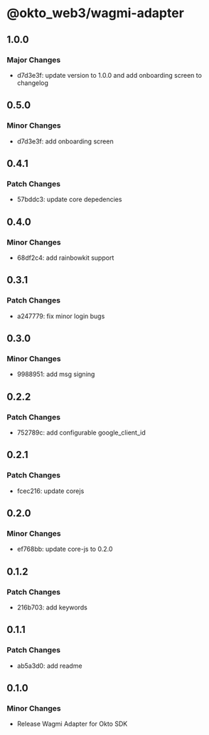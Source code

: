 # @okto_web3/wagmi-adapter

## 1.0.0

### Major Changes

- d7d3e3f: update version to 1.0.0 and add onboarding screen to changelog

## 0.5.0

### Minor Changes

- d7d3e3f: add onboarding screen

## 0.4.1

### Patch Changes

- 57bddc3: update core depedencies

## 0.4.0

### Minor Changes

- 68df2c4: add rainbowkit support

## 0.3.1

### Patch Changes

- a247779: fix minor login bugs

## 0.3.0

### Minor Changes

- 9988951: add msg signing

## 0.2.2

### Patch Changes

- 752789c: add configurable google_client_id

## 0.2.1

### Patch Changes

- fcec216: update corejs

## 0.2.0

### Minor Changes

- ef768bb: update core-js to 0.2.0

## 0.1.2

### Patch Changes

- 216b703: add keywords

## 0.1.1

### Patch Changes

- ab5a3d0: add readme

## 0.1.0

### Minor Changes

- Release Wagmi Adapter for Okto SDK

